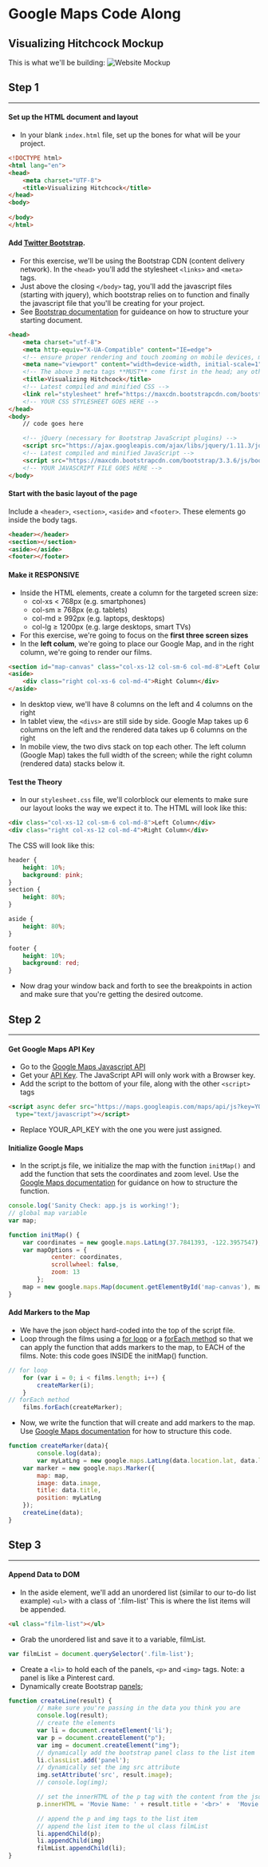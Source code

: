 # Google Maps Code Along

## Visualizing Hitchcock Mockup
This is what we'll be building:
![Website Mockup](/starter-code/visualizing-hitchcock-mockup.png)

## Step 1
------
#### Set up the HTML document and layout
- In your blank `index.html` file, set up the bones for what will be your project.
```html
<!DOCTYPE html>
<html lang="en">
<head>
	<meta charset="UTF-8">
	<title>Visualizing Hitchcock</title>
</head>
<body>
	
</body>
</html>
```
#### Add [Twitter Bootstrap](https://getbootstrap.com). 
- For this exercise, we'll be using the Bootstrap CDN (content delivery network). In the `<head>` you'll add the stylesheet `<links>` and `<meta>` tags.
- Just above the closing `</body>` tag, you'll add the javascript files (starting with jquery), which bootstrap relies on to function and finally the javascript file that you'll be creating for your project.
- See [Bootstrap documentation](http://getbootstrap.com/getting-started/#template) for guideance on how to structure your starting document.
```html
<head>
	<meta charset="utf-8">
    <meta http-equiv="X-UA-Compatible" content="IE=edge">
    <!-- ensure proper rendering and touch zooming on mobile devices, mobile first -->
    <meta name="viewport" content="width=device-width, initial-scale=1">
    <!-- The above 3 meta tags **MUST** come first in the head; any other head content must come **AFTER** these tags -->
	<title>Visualizing Hitchcock</title>
	<!-- Latest compiled and minified CSS -->
    <link rel="stylesheet" href="https://maxcdn.bootstrapcdn.com/bootstrap/3.3.6/css/bootstrap.min.css" integrity="sha384-1q8mTJOASx8j1Au+a5WDVnPi2lkFfwwEAa8hDDdjZlpLegxhjVME1fgjWPGmkzs7" crossorigin="anonymous">
    <!-- YOUR CSS STYLESHEET GOES HERE -->
</head>
<body>
    // code goes here

    <!-- jQuery (necessary for Bootstrap JavaScript plugins) -->
    <script src="https://ajax.googleapis.com/ajax/libs/jquery/1.11.3/jquery.min.js"></script>
    <!-- Latest compiled and minified JavaScript -->
    <script src="https://maxcdn.bootstrapcdn.com/bootstrap/3.3.6/js/bootstrap.min.js" integrity="sha384-0mSbJDEHialfmuBBQP6A4Qrprq5OVfW37PRR3j5ELqxss1yVqOtnepnHVP9aJ7xS" crossorigin="anonymous"></script>
    <!-- YOUR JAVASCRIPT FILE GOES HERE -->
</body>
```
#### Start with the basic layout of the page 
Include a `<header>`, `<section>`, `<aside>` and `<footer>`. These elements go inside the body tags.
```html
<header></header>
<section></section>
<aside></aside>
<footer></footer>
```
#### Make it RESPONSIVE
- Inside the HTML elements, create a column for the targeted screen size:
    * col-xs < 768px (e.g. smartphones)
    * col-sm ≥ 768px (e.g. tablets)
    * col-md ≥ 992px (e.g. laptops, desktops)
    * col-lg ≥ 1200px (e.g. large desktops, smart TVs)
- For this exercise, we're going to focus on the **first three screen sizes**
- In the **left colum**, we're going to place our Google Map, and in the right column, we're going to render our films.
```html
<section id="map-canvas" class="col-xs-12 col-sm-6 col-md-8">Left Column</section>
<aside>
    <div class="right col-xs-6 col-md-4">Right Column</div>
</aside>
```
- In desktop view, we'll have 8 columns on the left and 4 columns on the right
- In tablet view, the `<divs>` are still side by side. Google Map takes up 6 columns on the left and the rendered data takes up 6 columns on the right
- In mobile view, the two divs stack on top each other. The left column (Google Map) takes the full width of the screen; while the right column (rendered data) stacks below it.

#### Test the Theory
- In our `stylesheet.css` file, we'll colorblock our elements to make sure our layout looks the way we expect it to.
The HTML will look like this:
```html
<div class="col-xs-12 col-sm-6 col-md-8">Left Column</div>
<div class="right col-xs-12 col-md-4">Right Column</div>
```
The CSS will look like this:
```css
header {
	height: 10%;
	background: pink;	
}
section {
	height: 80%;
}

aside {
	height: 80%;
}

footer {
	height: 10%;
	background: red;	
}
```
- Now drag your window back and forth to see the breakpoints in action and make sure that you're getting the desired outcome.


## Step 2
------
#### Get Google Maps API Key
- Go to the [Google Maps Javascript API](https://developers.google.com/maps/documentation/javascript/)
- Get your [API Key](https://developers.google.com/maps/documentation/javascript/get-api-key). The JavaScript API will only work with a Browser key.
- Add the script to the bottom of your file, along with the other `<script>` tags
```html
<script async defer src="https://maps.googleapis.com/maps/api/js?key=YOUR_API_KEY&callback=initMap"
  type="text/javascript"></script>
```
- Replace YOUR_API_KEY with the one you were just assigned.

#### Initialize Google Maps
- In the script.js file, we initialize the map with the function `initMap()` and add the function that sets the coordinates and zoom level. Use the [Google Maps documentation](https://developers.google.com/maps/documentation/javascript/examples/map-simple) for guidance on how to structure the function.
```js
console.log('Sanity Check: app.js is working!');
// global map variable
var map;

function initMap() {
    var coordinates = new google.maps.LatLng(37.7841393, -122.3957547);
    var mapOptions = {
			center: coordinates,
			scrollwheel: false,
			zoom: 13
		};
	map = new google.maps.Map(document.getElementById('map-canvas'), mapOptions);
}
```

#### Add Markers to the Map
- We have the json object hard-coded into the top of the script file.
- Loop through the films using a [for loop](https://developer.mozilla.org/en-US/docs/Web/JavaScript/Reference/Statements/for) or a [forEach method](https://developer.mozilla.org/en-US/docs/Web/JavaScript/Reference/Global_Objects/Array/forEach) so that we can apply the function that adds markers to the map, to EACH of the films. Note: this code goes INSIDE the initMap() function.
```js
// for loop
    for (var i = 0; i < films.length; i++) {
        createMarker(i);
    }
// forEach method
    films.forEach(createMarker);
```
- Now, we write the function that will create and add markers to the map. Use [Google Maps documentation](https://developers.google.com/maps/documentation/javascript/examples/marker-simple) for how to structure this code.
```js
function createMarker(data){
		console.log(data);
		var myLatLng = new google.maps.LatLng(data.location.lat, data.location.lng);
    var marker = new google.maps.Marker({
        map: map,
        image: data.image,
        title: data.title,
        position: myLatLng
    });
    createLine(data);
}
```

## Step 3
------
#### Append Data to DOM
- In the aside element, we'll add an unordered list (similar to our to-do list example) `<ul>` with a class of '.film-list' This is where the list items will be appended.
```html
<ul class="film-list"></ul>
```
- Grab the unordered list and save it to a variable, filmList.
```js
var filmList = document.querySelector('.film-list');
```
- Create a `<li>` to hold each of the panels, `<p>` and `<img>` tags. Note: a panel is like a Pinterest card.
- Dynamically create Bootstrap [panels](http://getbootstrap.com/components/#panels);
```js
function createLine(result) {
		// make sure you're passing in the data you think you are
		console.log(result);
		// create the elements 
		var li = document.createElement('li');
		var p = document.createElement("p");
		var img = document.createElement("img");
		// dynamically add the bootstrap panel class to the list item
		li.classList.add('panel');
		// dynamically set the img src attribute 
		img.setAttribute('src', result.image);
		// console.log(img);

		// set the innerHTML of the p tag with the content from the json
		p.innerHTML = 'Movie Name: ' + result.title + '<br>' +  'Movie Year: ' + result.year + '<br>' + 'Produced by: ' + result.production_company + '<br>' + 'Starring: ' + result.actors;

		// append the p and img tags to the list item
		// append the list item to the ul class filmList
		li.appendChild(p);
		li.appendChild(img)
		filmList.appendChild(li);
}
```
